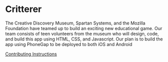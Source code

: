 Critterer
========================

The Creative Discovery Museum, Spartan Systems, and the Mozilla Foundation have 
teamed up to build an exciting new educational game. Our team consists of teen 
volunteers from the museum who will design, code, and build this app using HTML, 
CSS, and Javascript. Our plan is to build the app using PhoneGap to be deployed 
to both iOS and Android

[Contributing Instructions](https://github.com/CreativeDiscoveryMuseumMediaLab/cdm-mozilla-critter-jump/blob/master/CONTRIBUTING.md)


